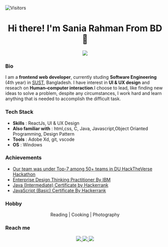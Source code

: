![Visitors](https://visitor-badge.glitch.me/badge?page_id=sania51)
<h1 align='center'>Hi there! I'm Sania Rahman From BD 👋 </h1>

<p align='center'>
 <img src="https://github-readme-stats.vercel.app/api?username=sania51" >
<p/>

### Bio

I am a  **frontend web developer**, currently studing **Software Engineering** (4th year) in [SUST](https://www.sust.edu/), Bangladesh. I have interest in **UI & UX design** and reseach on **Human–computer interaction**.I choose to lead, like finding new ideas to solve a problem, despite any circumstances, I work
hard and learn anything that is needed to accomplish the difficult task.

### Tech Stack

- **Skills** :   ReactJs, UI & UX Design
- **Also familiar with** :  html,css, C, Java, Javascript,Object Orianted Programming, Design Pattern
- **Tools** : Adobe Xd, git, vscode
- **OS** : Windows


### Achievements

- [Our team was under Top-7 among 50+ teams in DU HackTheVerse Hackathon](https://drive.google.com/file/d/1RM2r9hJ1-sbtT2mvfoCXvGHqQxLVfI_6/view)
- [Enterprise Design Thinking Practitioner By IBM](https://www.credly.com/badges/c0405ba7-859f-4e65-8816-44ebefeeb378)
- [Java (Intermediate) Certificate by Hackerrank](https://www.hackerrank.com/certificates/eb55c33ce3dd)
- [JavaScript (Basic) Certificate By Hackerrank](https://www.hackerrank.com/certificates/211963eb1923)

### Hobby 

<p align='center'> Reading | Cooking | Photography </p>

### Reach me

<p align='center'>
 <a href = "mailto:proshirahman@gmail.com" > <img src="https://img.shields.io/badge/--email?label=E-mail&logo=microsoft-outlook&style=social" > </a> 
 <a href = "https://www.linkedin.com/in/proshi" > <img src="https://img.shields.io/badge/--linkedin?label=LinkedIn&logo=LinkedIn&style=social" > </a> 
 <a href = "https://www.facebook.com/proshi" > <img src="https://img.shields.io/badge/--facebook?label=Facebook&logo=Facebook-outlook&style=social" > </a> 

<p/>
